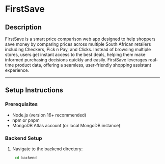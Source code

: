 # FirstSave

## Description

FirstSave is a smart price comparison web app designed to help shoppers save money by comparing prices across multiple South African retailers including Checkers, Pick n Pay, and Clicks. Instead of browsing multiple stores, users get instant access to the best deals, helping them make informed purchasing decisions quickly and easily. FirstSave leverages real-time product data, offering a seamless, user-friendly shopping assistant experience.

---

## Setup Instructions

### Prerequisites
- Node.js (version 16+ recommended)
- npm or pnpm
- MongoDB Atlas account (or local MongoDB instance)

### Backend Setup
1. Navigate to the backend directory:
   ```bash
    cd backend 